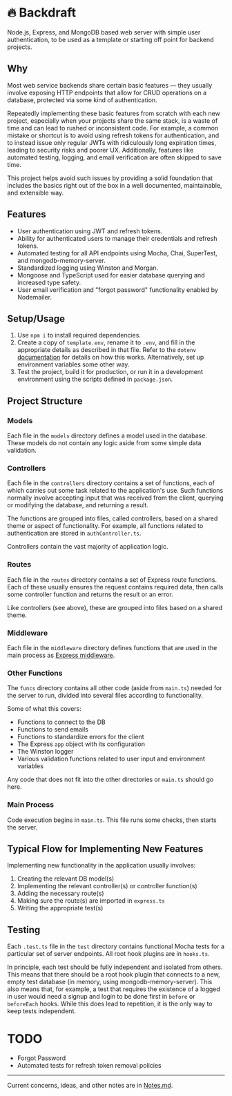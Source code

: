 # 🔥 Backdraft

Node.js, Express, and MongoDB based web server with simple user authentication, to be used as a template or starting off point for backend projects.



## Why
Most web service backends share certain basic features — they usually involve exposing HTTP endpoints that allow for CRUD operations on a database, protected via some kind of authentication.

Repeatedly implementing these basic features from scratch with each new project, especially when your projects share the same stack, is a waste of time and can lead to rushed or inconsistent code. For example, a common mistake or shortcut is to avoid using refresh tokens for authentication, and to instead issue only regular JWTs with ridiculously long expiration times, leading to security risks and poorer UX. Additionally, features like automated testing, logging, and email verification are often skipped to save time.

This project helps avoid such issues by providing a solid foundation that includes the basics right out of the box in a well documented, maintainable, and extensible way.



## Features

- User authentication using JWT and refresh tokens.
- Ability for authenticated users to manage their credentials and refresh tokens.
- Automated testing for all API endpoints using Mocha, Chai, SuperTest, and mongodb-memory-server.
- Standardized logging using Winston and Morgan.
- Mongoose and TypeScript used for easier database querying and increased type safety.
- User email verification and "forgot password" functionality enabled by Nodemailer.



## Setup/Usage
1. Use `npm i` to install required dependencies.
2. Create a copy of `template.env`, rename it to `.env`, and fill in the appropriate details as described in that file. Refer to the `dotenv` [documentation](https://www.npmjs.com/package/dotenv) for details on how this works. Alternatively, set up environment variables some other way.
3. Test the project, build it for production, or run it in a development environment using the scripts defined in `package.json`.



## Project Structure

### Models

Each file in the `models` directory defines a model used in the database. These models do not contain any logic aside from some simple data validation.

### Controllers

Each file in the `controllers` directory contains a set of functions, each of which carries out some task related to the application's use. Such functions normally involve accepting input that was received from the client, querying or modifying the database, and returning a result.

The functions are grouped into files, called controllers, based on a shared theme or aspect of functionality. For example, all functions related to authentication are stored in `authController.ts`.

Controllers contain the vast majority of application logic.

### Routes

Each file in the `routes` directory contains a set of Express route functions. Each of these usually ensures the request contains required data, then calls some controller function and returns the result or an error.

Like controllers (see above), these are grouped into files based on a shared theme.

### Middleware

Each file in the `middleware` directory defines functions that are used in the main process as [Express middleware](https://expressjs.com/en/guide/using-middleware.html).

### Other Functions

The `funcs` directory contains all other code (aside from `main.ts`) needed for the server to run, divided into several files according to functionality.

Some of what this covers:
- Functions to connect to the DB
- Functions to send emails
- Functions to standardize errors for the client
- The Express `app` object with its configuration
- The Winston logger
- Various validation functions related to user input and environment variables

Any code that does not fit into the other directories or `main.ts` should go here.

### Main Process

Code execution begins in `main.ts`. This file runs some checks, then starts the server.



## Typical Flow for Implementing New Features

Implementing new functionality in the application usually involves:
1. Creating the relevant DB model(s)
2. Implementing the relevant controller(s) or controller function(s)
3. Adding the necessary route(s)
4. Making sure the route(s) are imported in `express.ts`
5. Writing the appropriate test(s)



## Testing
Each `.test.ts` file in the `test` directory contains functional Mocha tests for a particular set of server endpoints. All root hook plugins are in `hooks.ts`.

In principle, each test should be fully independent and isolated from others. This means that there should be a root hook plugin that connects to a new, empty test database (in memory, using mongodb-memory-server). This also means that, for example, a test that requires the existence of a logged in user would need a signup and login to be done first in `before` or `beforeEach` hooks. While this does lead to repetition, it is the only way to keep tests independent.


# TODO
- Forgot Password
- Automated tests for refresh token removal policies



------

Current concerns, ideas, and other notes are in [Notes.md](./Notes.md).
